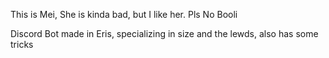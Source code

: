 This is Mei, She is kinda bad, but I like her. Pls No Booli

Discord Bot made in Eris, specializing in size and the lewds, also has some tricks
